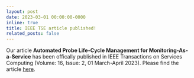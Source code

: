 ```yaml
---
layout: post
date: 2023-03-01 00:00:00-0000
inline: true
title: IEEE TSE article published!
related_posts: false
---
```


Our article **Automated Probe Life-Cycle Management for Monitoring-As-a-Service**
has been offically published in IEEE Transactions on Services Computing (Volume: 16, Issue: 2, 01 March-April 2023).
Please find the article [here](https://doi.org/10.1109/TSC.2022.3180500).
